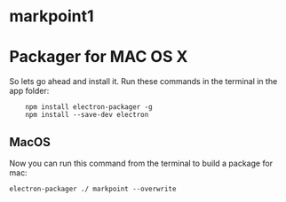 # markpoint1

# Packager for MAC OS X 

So lets go ahead and install it. Run these commands in the terminal in the app folder:

        npm install electron-packager -g
        npm install --save-dev electron

## MacOS

Now you can run this command from the terminal to build a package for mac:

    electron-packager ./ markpoint --overwrite 


